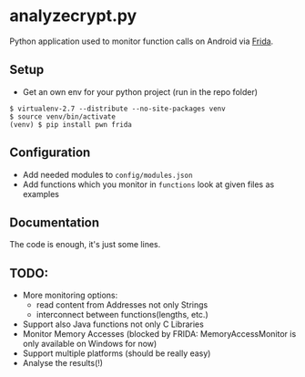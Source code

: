 # analyzecrypt.py
Python application used to monitor function calls on Android via [Frida](https://www.frida.re).

## Setup
- Get an own env for your python project (run in the repo folder)
```
$ virtualenv-2.7 --distribute --no-site-packages venv
$ source venv/bin/activate
(venv) $ pip install pwn frida
```

## Configuration
- Add needed modules to `config/modules.json`
- Add functions which you monitor in `functions` look at given files as examples

## Documentation 
The code is enough, it's just some lines.

## TODO:
- More monitoring options:
	- read content from Addresses not only Strings
	- interconnect between functions(lengths, etc.)
- Support also Java functions not only C Libraries
- Monitor Memory Accesses (blocked by FRIDA: MemoryAccessMonitor is only available on Windows for now)
- Support multiple platforms (should be really easy)
- Analyse the results(!)
